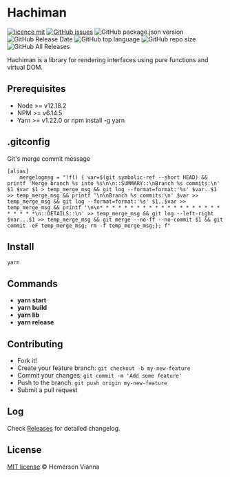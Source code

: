 # Hachiman

[![licence mit](https://img.shields.io/badge/license-MIT-blue.svg?style=flat-square)](http://hemersonvianna.mit-license.org/)
[![GitHub issues](https://img.shields.io/github/issues/allmyths/hachiman.svg)](https://github.com/allmyths/hachiman/issues)
![GitHub package.json version](https://img.shields.io/github/package-json/v/allmyths/hachiman.svg)
![GitHub Release Date](https://img.shields.io/github/release-date/allmyths/hachiman.svg)
![GitHub top language](https://img.shields.io/github/languages/top/allmyths/hachiman.svg)
![GitHub repo size](https://img.shields.io/github/repo-size/allmyths/hachiman.svg)
![GitHub All Releases](https://img.shields.io/github/downloads/allmyths/hachiman/total.svg)

Hachiman is a library for rendering interfaces using pure functions and virtual DOM.


## Prerequisites
- Node >= v12.18.2
- NPM >= v6.14.5
- Yarn >= v1.22.0 or npm install -g yarn

## .gitconfig

Git's merge commit message

```
[alias]
    mergelogmsg = "!f() { var=$(git symbolic-ref --short HEAD) && printf 'Merge branch %s into %s\n\n::SUMMARY::\nBranch %s commits:\n' $1 $var $1 > temp_merge_msg && git log --format=format:'%s' $var..$1 >> temp_merge_msg && printf '\n\nBranch %s commits:\n' $var >> temp_merge_msg && git log --format=format:'%s' $1..$var >> temp_merge_msg && printf '\n\n* * * * * * * * * * * * * * * * * * * * * * * * *\n::DETAILS::\n' >> temp_merge_msg && git log --left-right $var...$1 >> temp_merge_msg && git merge --no-ff --no-commit $1 && git commit -eF temp_merge_msg; rm -f temp_merge_msg;}; f"
```

## Install

```
yarn
```

## Commands

- **yarn start**
- **yarn build**
- **yarn lib**
- **yarn release**

## Contributing

- Fork it!
- Create your feature branch: `git checkout -b my-new-feature`
- Commit your changes: `git commit -m 'Add some feature'`
- Push to the branch: `git push origin my-new-feature`
- Submit a pull request

## Log

Check [Releases](https://github.com/allmyths/hachiman/releases) for detailed changelog.

## License

[MIT license](http://hemersonvianna.mit-license.org/) © Hemerson Vianna
